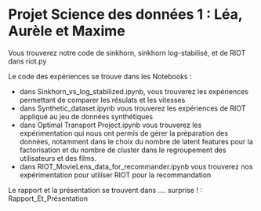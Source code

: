 # Projet Science des données 1 : Léa, Aurèle et Maxime

Vous trouverez notre code de sinkhorn, sinkhorn log-stabilisé, et de RIOT dans riot.py

Le code des expériences se trouve dans les Notebooks :
- dans Sinkhorn_vs_log_stabilized.ipynb, vous trouverez les expériences permettant de comparer les résulats et les vitesses
- dans Synthetic_dataset.ipynb vous trouverez les expériences de RIOT appliqué au jeu de données synthétiques
- dans Optimal Transport Project.ipynb vous trouverez les expérimentation qui nous ont permis de gérer la préparation des données, notamment dans le choix du nombre de latent features pour la factorisation et du nombre de cluster dans le regroupement des utilisateurs et des films.
- dans RIOT_MovieLens_data_for_recommander.ipynb vous trouverez nos expérimentation pour utiliser RIOT pour la recommandation

Le rapport et la présentation se trouvent dans .... surprise ! : Rapport_Et_Présentation
